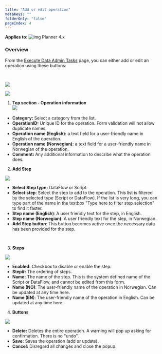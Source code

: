 ```yaml
---
title: "Add or edit operation"
metaKeys: ""
folderOnly: "false"
pageIndex: 4
---
```

 **Applies to:** ![img](https://profitbasedocs.blob.core.windows.net/icons/yes-icon.png) Planner 4.x
 
### Overview

From the [Execute Data Admin Tasks](execute-data-admin-tasks.md) page, you can either add or edit an operation using these buttons:

<br/>

![](https://profitbasedocs.blob.core.windows.net/plannerimages/AddOperation.png)

![](https://profitbasedocs.blob.core.windows.net/plannerimages/EditOperation.png)

1. **Top section - Operation information**<br/>
![](https://profitbasedocs.blob.core.windows.net/plannerimages/AddEditOperation_operationInfo.png)

- **Category:** Select a category from the list.
- **OperationID:** Unique ID for the operation. Form validation will not allow duplicate names.
- **Operation name (English):** a text field for a user-friendly name in English of the operation.
- **Operation name (Norwegian):** a text field for a user-friendly name in Norwegian of the operation.
- **Comment:** Any additional information to describe what the operation does.

2. **Add Step**<br/>

![](https://profitbasedocs.blob.core.windows.net/plannerimages/AddEditOperation_addStep.png)

- **Select Step type:** DataFlow or Script.
- **Select step**: Select the step to add to the operation. This list is filtered by the selected type (Script or DataFlow).
If the list is very long, you can type part of the name in the textbox "Type here to filter step selection" to find it faster.
- **Step name (English)**: A user friendly text for the step, in English.
- **Step name (Norwegian)**: A user friendly text for the step, in Norwegian.
- **Add Step button**: This button becomes active once the necessary data has been provided for the step.

<br/>

3. **Steps**

![](https://profitbasedocs.blob.core.windows.net/plannerimages/AddEditOperation_Steps.png)

- **Enabled:** Checkbox to disable or enable the step.
- **Step#:** The ordering of steps.
- **Name:** The name of the step. This is the system defined name of the Script or DataFlow, and cannot be edited from this form.
- **Name (NO)**: The user-friendly name of the operation in Norwegian. Can be updated at any time here.
- **Name (EN)**: The user-friendly name of the operation in English. Can be updated at any time here.

4. **Buttons**

![](https://profitbasedocs.blob.core.windows.net/plannerimages/AddEditOperation_Buttons.png)

- **Delete:** Deletes the entire operation. A warning will pop up asking for confirmation. There is no "undo".
- **Save:** Saves the operation (add or update).
- **Cancel:** Disregard all changes and close the popup.



